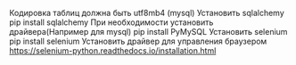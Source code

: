 Кодировка таблиц должна быть utf8mb4 (mysql)
Установить sqlalchemy
pip install sqlalchemy
При необходимости установить драйвера(Например для mysql)
pip install PyMySQL
Установить selenium
pip install selenium
Установить драйвер для управления браузером
https://selenium-python.readthedocs.io/installation.html